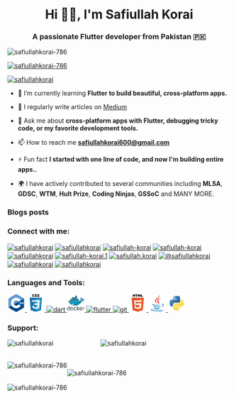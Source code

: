 <h1 align="center">Hi 👋🏻, I'm Safiullah Korai</h1>
<h3 align="center">A passionate Flutter developer from Pakistan 🇵🇰</h3>

<p align="left"> <img src="https://komarev.com/ghpvc/?username=safiullahkorai-786&label=Profile%20views&color=0e75b6&style=flat" alt="safiullahkorai-786" /> </p>

<p align="left"> <a href="https://github.com/ryo-ma/github-profile-trophy"><img src="https://github-profile-trophy.vercel.app/?username=safiullahkorai-786" alt="safiullahkorai-786" /></a> </p>

<p align="left"> <a href="https://twitter.com/safiullahkorai" target="blank"><img src="https://img.shields.io/twitter/follow/safiullahkorai?logo=twitter&style=for-the-badge" alt="safiullahkorai" /></a> </p>

- 🌱 I’m currently learning **Flutter to build beautiful, cross-platform apps.**

- 📝 I regularly write articles on [Medium](https://medium.com/@safiullahkorai)

- 💬 Ask me about **cross-platform apps with Flutter, debugging tricky code, or my favorite development tools.**

- 📫 How to reach me **safiullahkorai600@gmail.com**

- ⚡ Fun fact **I started with one line of code, and now I'm building entire apps..**

- 🌍 I have actively contributed to several communities including **MLSA**, **GDSC**, **WTM**, **Hult Prize**, **Coding Ninjas**, **GSSoC** and MANY MORE.

### Blogs posts
<!-- BLOG-POST-LIST:START -->
<!-- BLOG-POST-LIST:END -->

<h3 align="left">Connect with me:</h3>
<p align="left">
<a href="https://dev.to/safiullahkorai" target="blank"><img align="center" src="https://raw.githubusercontent.com/rahuldkjain/github-profile-readme-generator/master/src/images/icons/Social/devto.svg" alt="safiullahkorai" height="30" width="40" /></a>
<a href="https://twitter.com/safiullahkorai" target="blank"><img align="center" src="https://raw.githubusercontent.com/rahuldkjain/github-profile-readme-generator/master/src/images/icons/Social/twitter.svg" alt="safiullahkorai" height="30" width="40" /></a>
<a href="https://linkedin.com/in/safiullah-korai" target="blank"><img align="center" src="https://raw.githubusercontent.com/rahuldkjain/github-profile-readme-generator/master/src/images/icons/Social/linked-in-alt.svg" alt="safiullah-korai" height="30" width="40" /></a>
<a href="https://stackoverflow.com/users/safiullah-korai" target="blank"><img align="center" src="https://raw.githubusercontent.com/rahuldkjain/github-profile-readme-generator/master/src/images/icons/Social/stack-overflow.svg" alt="safiullah-korai" height="30" width="40" /></a>
<a href="https://kaggle.com/safiullahkorai" target="blank"><img align="center" src="https://raw.githubusercontent.com/rahuldkjain/github-profile-readme-generator/master/src/images/icons/Social/kaggle.svg" alt="safiullahkorai" height="30" width="40" /></a>
<a href="https://fb.com/safiullah-korai.1" target="blank"><img align="center" src="https://raw.githubusercontent.com/rahuldkjain/github-profile-readme-generator/master/src/images/icons/Social/facebook.svg" alt="safiullah-korai.1" height="30" width="40" /></a>
<a href="https://instagram.com/safiullah.korai" target="blank"><img align="center" src="https://raw.githubusercontent.com/rahuldkjain/github-profile-readme-generator/master/src/images/icons/Social/instagram.svg" alt="safiullah.korai" height="30" width="40" /></a>
<a href="https://medium.com/@safiullahkorai" target="blank"><img align="center" src="https://raw.githubusercontent.com/rahuldkjain/github-profile-readme-generator/master/src/images/icons/Social/medium.svg" alt="@safiullahkorai" height="30" width="40" /></a>
<a href="https://www.leetcode.com/safiullahkorai" target="blank"><img align="center" src="https://raw.githubusercontent.com/rahuldkjain/github-profile-readme-generator/master/src/images/icons/Social/leet-code.svg" alt="safiullahkorai" height="30" width="40" /></a>
<a href="https://auth.geeksforgeeks.org/user/safiullahkorai" target="blank"><img align="center" src="https://raw.githubusercontent.com/rahuldkjain/github-profile-readme-generator/master/src/images/icons/Social/geeks-for-geeks.svg" alt="safiullahkorai" height="30" width="40" /></a>
</p>

<h3 align="left">Languages and Tools:</h3>
<p align="left"> <a href="https://www.w3schools.com/cpp/" target="_blank" rel="noreferrer"> <img src="https://raw.githubusercontent.com/devicons/devicon/master/icons/cplusplus/cplusplus-original.svg" alt="cplusplus" width="40" height="40"/> </a> <a href="https://www.w3schools.com/css/" target="_blank" rel="noreferrer"> <img src="https://raw.githubusercontent.com/devicons/devicon/master/icons/css3/css3-original-wordmark.svg" alt="css3" width="40" height="40"/> </a> <a href="https://dart.dev" target="_blank" rel="noreferrer"> <img src="https://www.vectorlogo.zone/logos/dartlang/dartlang-icon.svg" alt="dart" width="40" height="40"/> </a> <a href="https://www.docker.com/" target="_blank" rel="noreferrer"> <img src="https://raw.githubusercontent.com/devicons/devicon/master/icons/docker/docker-original-wordmark.svg" alt="docker" width="40" height="40"/> </a> <a href="https://flutter.dev" target="_blank" rel="noreferrer"> <img src="https://www.vectorlogo.zone/logos/flutterio/flutterio-icon.svg" alt="flutter" width="40" height="40"/> </a> <a href="https://git-scm.com/" target="_blank" rel="noreferrer"> <img src="https://www.vectorlogo.zone/logos/git-scm/git-scm-icon.svg" alt="git" width="40" height="40"/> </a> <a href="https://www.w3.org/html/" target="_blank" rel="noreferrer"> <img src="https://raw.githubusercontent.com/devicons/devicon/master/icons/html5/html5-original-wordmark.svg" alt="html5" width="40" height="40"/> </a> <a href="https://www.java.com" target="_blank" rel="noreferrer"> <img src="https://raw.githubusercontent.com/devicons/devicon/master/icons/java/java-original.svg" alt="java" width="40" height="40"/> </a> <a href="https://www.python.org" target="_blank" rel="noreferrer"> <img src="https://raw.githubusercontent.com/devicons/devicon/master/icons/python/python-original.svg" alt="python" width="40" height="40"/> </a> </p>

<h3 align="left">Support:</h3>
<p><a href="https://www.buymeacoffee.com/safiullahkorai"> <img align="left" src="https://cdn.buymeacoffee.com/buttons/v2/default-yellow.png" height="50" width="210" alt="safiullahkorai" /></a><a href="https://ko-fi.com/safiullahkorai"> <img align="left" src="https://cdn.ko-fi.com/cdn/kofi3.png?v=3" height="50" width="210" alt="safiullahkorai" /></a></p><br><br>

<p><img align="left" src="https://github-readme-stats.vercel.app/api/top-langs?username=safiullahkorai-786&show_icons=true&locale=en&layout=compact" alt="safiullahkorai-786" /></p>

<p>&nbsp;<img align="center" src="https://github-readme-stats.vercel.app/api?username=safiullahkorai-786&show_icons=true&locale=en" alt="safiullahkorai-786" /></p>

<p><img align="center" src="https://github-readme-streak-stats.herokuapp.com/?user=safiullahkorai-786&" alt="safiullahkorai-786" /></p>
